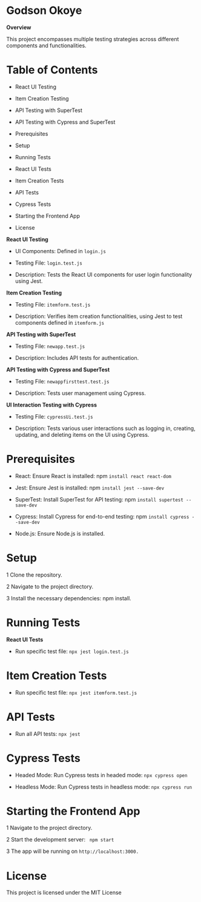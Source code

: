 # Godson Okoye  

**Overview**  

This project encompasses multiple testing strategies across different components and functionalities.  


# Table of Contents  
- React UI Testing  

- Item Creation Testing  

- API Testing with SuperTest  

- API Testing with Cypress and SuperTest  

- Prerequisites  

- Setup  

- Running Tests  

- React UI Tests  

- Item Creation Tests  

- API Tests  

- Cypress Tests  

- Starting the Frontend App
  
- License 


**React UI Testing**  

- UI Components: Defined in `login.js`  

- Testing File: `login.test.js`  

- Description: Tests the React UI components for user login functionality using Jest.  


**Item Creation Testing**  

- Testing File: `itemform.test.js`  

- Description: Verifies item creation functionalities, using Jest to test components defined in `itemform.js`

**API Testing with SuperTest**  

- Testing File: `newapp.test.js`  

- Description: Includes API tests for authentication.

**API Testing with Cypress and SuperTest**  

- Testing File: `newappfirsttest.test.js`  

- Description: Tests user management using Cypress.  

**UI Interaction Testing with Cypress**

- Testing File: `cypressUi.test.js`  

- Description: Tests various user interactions such as logging in, creating, updating, and deleting items on the UI using Cypress.

# Prerequisites  

- React: Ensure React is installed: npm `install react react-dom`  

- Jest: Ensure Jest is installed: npm `install jest --save-dev` 

- SuperTest: Install SuperTest for API testing: npm `install supertest --save-dev`  

- Cypress: Install Cypress for end-to-end testing: npm `install cypress --save-dev ` 

- Node.js: Ensure Node.js is installed.

# Setup 

1 Clone the repository.  

2 Navigate to the project directory.  

3 Install the necessary dependencies: npm install.  

# Running Tests  

**React UI Tests**  

- Run specific test file: `npx jest login.test.js`  

# Item Creation Tests 

- Run specific test file: `npx jest itemform.test.js` 

# API Tests 

- Run all API tests: `npx jest`  

# Cypress Tests  

- Headed Mode: Run Cypress tests in headed mode: `npx cypress open ` 

- Headless Mode: Run Cypress tests in headless mode: `npx cypress run  `

# Starting the Frontend App  

1 Navigate to the project directory.  

2 Start the development server: ` npm start`

3 The app will be running on `http://localhost:3000.`  

# License  

This project is licensed under the MIT License  

